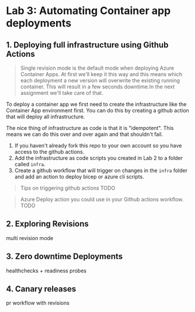 # Lab 3: Automating Container app deployments

## 1. Deploying full infrastructure using Github Actions

> Single revision mode is the default mode when deploying Azure Container Apps. At first we'll keep it this way and this means which each deployment a new version will overwrite the existing running container. This will result in a few seconds downtime.In the next assignment we'll take care of that.

To deploy a container app we first need to create the infrastructure like the Container App environment first. You can do this by creating a github action that will deploy all infrastructure.

The nice thing of infrastructure as code is that it is "idempotent". This means we can do this over and over again and that shouldn't fail.

1.  If you haven't already fork this repo to your own account so you have access to the github actions.
2. Add the infrastructure as code scripts you created in Lab 2 to a folder called `infra`.
2. Create a github workflow that will trigger on changes in the `infra` folder and add an action to deploy bicep or azure cli scripts.

> Tips on triggering github actions TODO

> Azure Deploy action you could use in your Github actions workflow. TODO

## 2. Exploring Revisions
multi revision mode

## 3. Zero downtime Deployments
healthchecks + readiness probes

## 4. Canary releases
pr workflow with revisions
